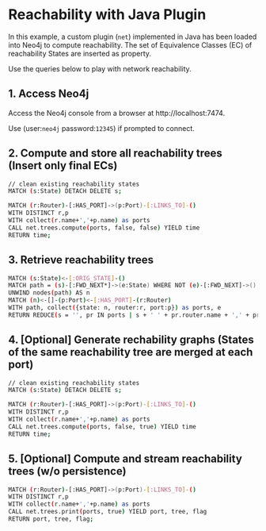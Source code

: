 # Reachability with Java Plugin
In this example, a custom plugin (`net`) implemented in Java has been loaded into Neo4j to compute reachability.
The set of Equivalence Classes (EC) of reachability States are inserted as property.

Use the queries below to play with network reachability.


## 1. Access Neo4j
Access the Neo4j console from a browser at http://localhost:7474.

Use (user:`neo4j` password:`12345`) if prompted to connect.


## 2. Compute and store all reachability trees (Insert only final ECs)
```bash
// clean existing reachability states
MATCH (s:State) DETACH DELETE s;
```
```bash
MATCH (r:Router)-[:HAS_PORT]->(p:Port)-[:LINKS_TO]-()
WITH DISTINCT r,p
WITH collect(r.name+','+p.name) as ports
CALL net.trees.compute(ports, false, false) YIELD time
RETURN time;
```

## 3. Retrieve reachability trees
```bash
MATCH (s:State)<-[:ORIG_STATE]-()
MATCH path = (s)-[:FWD_NEXT*]->(e:State) WHERE NOT (e)-[:FWD_NEXT]->()
UNWIND nodes(path) AS n
MATCH (n)<-[]-(p:Port)<-[:HAS_PORT]-(r:Router) 
WITH path, collect({state: n, router:r, port:p}) as ports, e
RETURN REDUCE(s = '', pr IN ports | s + ' ' + pr.router.name + ',' + pr.port.name) AS paths, e.flag
```

## 4. [Optional] Generate rechability graphs (States of the same reachability tree are merged at each port)
```bash
// clean existing reachability states
MATCH (s:State) DETACH DELETE s;
```
```bash
MATCH (r:Router)-[:HAS_PORT]->(p:Port)-[:LINKS_TO]-()
WITH DISTINCT r,p
WITH collect(r.name+','+p.name) as ports
CALL net.trees.compute(ports, false, true) YIELD time
RETURN time;
```

## 5. [Optional] Compute and stream reachability trees (w/o persistence)
```bash
MATCH (r:Router)-[:HAS_PORT]->(p:Port)-[:LINKS_TO]-()
WITH DISTINCT r,p
WITH collect(r.name+','+p.name) as ports
CALL net.trees.print(ports, true) YIELD port, tree, flag
RETURN port, tree, flag;
```